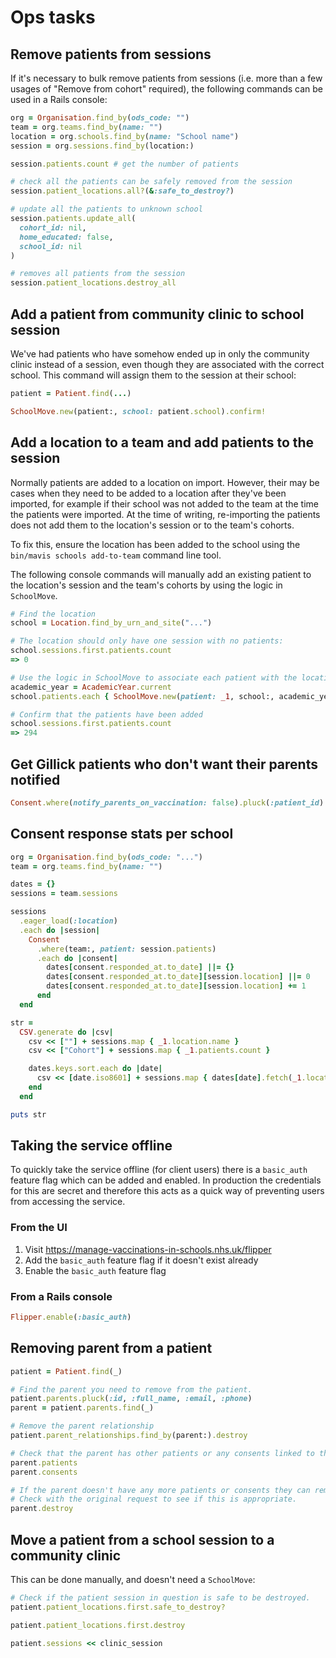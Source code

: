 # Ops tasks

## Remove patients from sessions

If it's necessary to bulk remove patients from sessions (i.e. more than a few usages of "Remove from cohort" required), the following commands can be used in a Rails console:

```rb
org = Organisation.find_by(ods_code: "")
team = org.teams.find_by(name: "")
location = org.schools.find_by(name: "School name")
session = org.sessions.find_by(location:)

session.patients.count # get the number of patients

# check all the patients can be safely removed from the session
session.patient_locations.all?(&:safe_to_destroy?)

# update all the patients to unknown school
session.patients.update_all(
  cohort_id: nil,
  home_educated: false,
  school_id: nil
)

# removes all patients from the session
session.patient_locations.destroy_all
```

## Add a patient from community clinic to school session

We've had patients who have somehow ended up in only the community clinic instead of a session, even though they are associated with the correct school. This command will assign them to the session at their school:

```rb
patient = Patient.find(...)

SchoolMove.new(patient:, school: patient.school).confirm!
```

## Add a location to a team and add patients to the session

Normally patients are added to a location on import. However, their may be cases when they need to be added to a location after they've been imported, for example if their school was not added to the team at the time the patients were imported. At the time of writing, re-importing the patients does not add them to the location's session or to the team's cohorts.

To fix this, ensure the location has been added to the school using the `bin/mavis schools add-to-team` command line tool.

The following console commands will manually add an existing patient to the location's session and the team's cohorts by using the logic in `SchoolMove`.

```rb
# Find the location
school = Location.find_by_urn_and_site("...")

# The location should only have one session with no patients:
school.sessions.first.patients.count
=> 0

# Use the logic in SchoolMove to associate each patient with the location session
academic_year = AcademicYear.current
school.patients.each { SchoolMove.new(patient: _1, school:, academic_year:).confirm! }

# Confirm that the patients have been added
school.sessions.first.patients.count
=> 294
```

## Get Gillick patients who don't want their parents notified

```rb
Consent.where(notify_parents_on_vaccination: false).pluck(:patient_id)
```

## Consent response stats per school

```rb
org = Organisation.find_by(ods_code: "...")
team = org.teams.find_by(name: "")

dates = {}
sessions = team.sessions

sessions
  .eager_load(:location)
  .each do |session|
    Consent
      .where(team:, patient: session.patients)
      .each do |consent|
        dates[consent.responded_at.to_date] ||= {}
        dates[consent.responded_at.to_date][session.location] ||= 0
        dates[consent.responded_at.to_date][session.location] += 1
      end
  end

str =
  CSV.generate do |csv|
    csv << [""] + sessions.map { _1.location.name }
    csv << ["Cohort"] + sessions.map { _1.patients.count }

    dates.keys.sort.each do |date|
      csv << [date.iso8601] + sessions.map { dates[date].fetch(_1.location, 0) }
    end
  end

puts str
```

## Taking the service offline

To quickly take the service offline (for client users) there is a `basic_auth` feature flag which can be added and enabled. In production the credentials for this are secret and therefore this acts as a quick way of preventing users from accessing the service.

### From the UI

1. Visit https://manage-vaccinations-in-schools.nhs.uk/flipper
2. Add the `basic_auth` feature flag if it doesn't exist already
3. Enable the `basic_auth` feature flag

### From a Rails console

```ruby
Flipper.enable(:basic_auth)
```

## Removing parent from a patient

```rb
patient = Patient.find(_)

# Find the parent you need to remove from the patient.
patient.parents.pluck(:id, :full_name, :email, :phone)
parent = patient.parents.find(_)

# Remove the parent relationship
patient.parent_relationships.find_by(parent:).destroy

# Check that the parent has other patients or any consents linked to them
parent.patients
parent.consents

# If the parent doesn't have any more patients or consents they can removed.
# Check with the original request to see if this is appropriate.
parent.destroy
```

## Move a patient from a school session to a community clinic

This can be done manually, and doesn't need a `SchoolMove`:

```rb
# Check if the patient session in question is safe to be destroyed.
patient.patient_locations.first.safe_to_destroy?

patient.patient_locations.first.destroy

patient.sessions << clinic_session
```
